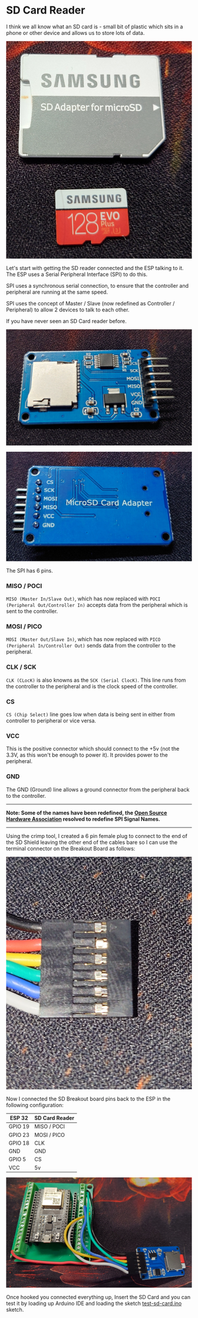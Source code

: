 # SD Card Reader
I think we all know what an SD card is - small bit of plastic which sits in a phone or other device and allows us to store lots of data.

![Image](./img/sdcard.jpg "SD Card")

Let's start with getting the SD reader connected and the ESP talking to it. The ESP uses a Serial Peripheral Interface (SPI) to do this.

SPI uses a synchronous serial connection, to ensure that the controller and peripheral are running at the same speed.

SPI uses the concept of Master / Slave (now redefined as Controller / Peripheral) to allow 2 devices to talk to each other.

If you have never seen an SD Card reader before.

![Image](./img/sdcardmodule1.jpg "SD Card Module Front")

![Image](./img/sdcardmodule2.jpg "SD Card Module Rear")

The SPI has 6 pins.

### MISO / POCI
`MISO (Master In/Slave Out)`, which has now replaced with `POCI (Peripheral Out/Controller In)` accepts data from the peripheral which is sent to the controller.


### MOSI / PICO
`MOSI (Master Out/Slave In)`, which has now replaced with `PICO (Peripheral In/Controller Out)` sends data from the controller to the peripheral.

### CLK / SCK
`CLK (CLocK)` is also knowns as the `SCK (Serial ClocK)`. This line runs from the controller to the peripheral and is the clock speed of the controller. 

### CS
`CS (Chip Select)` line goes low when data is being sent in either from controller to peripheral or vice versa.

### VCC
This is the positive connector which should connect to the +5v (not the 3.3V, as this won't be enough to power it).  It provides power to the peripheral.

### GND
The GND (Ground) line allows a ground connector from the peripheral back to the controller.

---

**Note: Some of the names have been redefined, the [Open Source Hardware Association](https://www.oshwa.org/a-resolution-to-redefine-spi-signal-names/) resolved to redefine SPI Signal Names.** 

---

Using the crimp tool, I created a 6 pin female plug to connect to the end of the SD Shield leaving the other end of the cables bare so I can use the terminal connector on the Breakout Board as follows:

![IMAGE](./img/6pincrimpplug.jpg "6 pin crimp plug")

Now I connected the SD Breakout board pins back to the ESP in the following configuration:

| ESP 32  | SD Card Reader  |
|---------|-------------|
| GPIO 19 | MISO / POCI |
| GPIO 23 | MOSI / PICO |
| GPIO 18 | CLK         |
| GND     | GND         |
| GPIO 5  | CS          |
| VCC     | 5v          |

![Image](./img/sdcardconnected.jpg "SD Card Connected to ESP32")

Once hooked you connected everything up, Insert the SD Card and you can test it by loading up Arduino IDE and loading the sketch [test-sd-card.ino](../sample-apps/sdcard/test.sd-card.ino) sketch.
